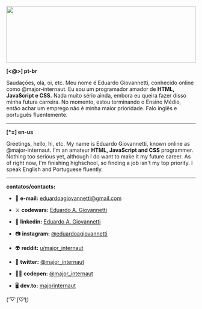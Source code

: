 <img src="https://raw.githubusercontent.com/major-internaut/major-internaut/main/custom_profile.svg" width="100%" height="150"></img>

**[<@>] pt-br**

Saudações, olá, oi, etc. Meu nome é Eduardo Giovannetti, conhecido online como @major-internaut.
Eu sou um programador amador de **HTML, JavaScript e CSS.** Nada muito sério ainda, embora eu queira fazer disso minha futura carreira.
No momento, estou terminando o Ensino Médio, então achar um emprego não é minha maior prioridade.
Falo inglês e português fluentemente.
_______________________________________________________________________________________________________

**[*=] en-us**

Greetings, hello, hi, etc. My name is Eduardo Giovannetti, known online as @major-internaut.
I'm an amateur **HTML, JavaScript and CSS** programmer. Nothing too serious yet, although I do want to make it my future career.
As of right now, I'm finishing highschool, so finding a job isn't my top priority.
I speak English and Portuguese fluently.
_______________________________________________________________________________________________________

**contatos/contacts:**

- 💌 **e-mail:** eduardoagiovannetti@gmail.com

- ⚔ **codewars:** [Eduardo A. Giovannetti](https://www.codewars.com/users/Eduardo%20A.%20Giovannetti)

- 👔 **linkedin:** [Eduardo A. Giovannetti](https://www.linkedin.com/in/eduardo-a-giovannetti-913365218)

- 📷 **instagram:** [@eduardoagiovannetti](https://www.instagram.com/eduardoagiovannetti)

- 👽 **reddit:** [u/major_internaut](https://www.reddit.com/user/major_internaut)

- 🦆 **twitter:** [@major_internaut](https://twitter.com/major_internaut)

- 👨‍💻 **codepen:** [@major_internaut](https://codepen.io/major_internaut)

- 🖥 **dev.to:** [majorinternaut](https://dev.to/majorinternaut)

('▽'ʃ♡ƪ)
